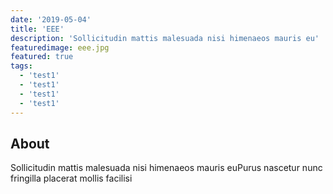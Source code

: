 ```yaml
---
date: '2019-05-04'
title: 'EEE'
description: 'Sollicitudin mattis malesuada nisi himenaeos mauris eu'
featuredimage: eee.jpg
featured: true
tags:
  - 'test1'
  - 'test1'
  - 'test1'
  - 'test1'
---
```


## About

Sollicitudin mattis malesuada nisi himenaeos mauris euPurus nascetur nunc fringilla placerat mollis facilisi
